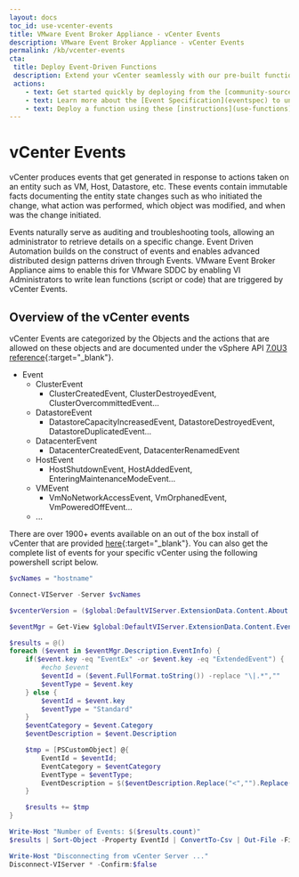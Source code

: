 ```yaml
---
layout: docs
toc_id: use-vcenter-events
title: VMware Event Broker Appliance - vCenter Events
description: VMware Event Broker Appliance - vCenter Events
permalink: /kb/vcenter-events
cta:
 title: Deploy Event-Driven Functions
 description: Extend your vCenter seamlessly with our pre-built functions
 actions:
    - text: Get started quickly by deploying from the [community-sourced, pre-built functions](/examples)
    - text: Learn more about the [Event Specification](eventspec) to understand how the events are sent to the Functions
    - text: Deploy a function using these [instructions](use-functions) and learn how to [write your own function](contribute-functions).
---
```


# vCenter Events

vCenter produces events that get generated in response to actions taken on an entity such as VM, Host, Datastore, etc. These events contain immutable facts documenting the entity state changes such as who initiated the change, what action was performed, which object was modified, and when was the change initiated.

Events naturally serve as auditing and troubleshooting tools, allowing an administrator to retrieve details on a specific change. Event Driven Automation builds on the construct of events and enables advanced distributed design patterns driven through Events. VMware Event Broker Appliance aims to enable this for VMware SDDC by enabling VI Administrators to write lean functions (script or code) that are triggered by vCenter Events.

## Overview of the vCenter events

vCenter Events are categorized by the Objects and the actions that are allowed on these objects and are documented under the vSphere API [7.0U3 reference](https://vdc-download.vmware.com/vmwb-repository/dcr-public/bf660c0a-f060-46e8-a94d-4b5e6ffc77ad/208bc706-e281-49b6-a0ce-b402ec19ef82/SDK/vsphere-ws/docs/ReferenceGuide/vim.event.Event.html){:target="_blank"}.

* Event
  * ClusterEvent
    * ClusterCreatedEvent, ClusterDestroyedEvent, ClusterOvercommittedEvent...
  * DatastoreEvent
    * DatastoreCapacityIncreasedEvent, DatastoreDestroyedEvent, DatastoreDuplicatedEvent...
  * DatacenterEvent
    * DatacenterCreatedEvent, DatacenterRenamedEvent
  * HostEvent
    * HostShutdownEvent, HostAddedEvent, EnteringMaintenanceModeEvent...
  * VMEvent
    * VmNoNetworkAccessEvent, VmOrphanedEvent, VmPoweredOffEvent...
  * ...

There are over 1900+ events available on an out of the box install of vCenter that are provided [here](https://github.com/lamw/vcenter-event-mapping/){:target="_blank"}. You can also get the complete list of events for your specific vCenter using the following powershell script below.

```powershell
$vcNames = "hostname"

Connect-VIServer -Server $vcNames

$vcenterVersion = ($global:DefaultVIServer.ExtensionData.Content.About.ApiVersion)

$eventMgr = Get-View $global:DefaultVIServer.ExtensionData.Content.EventManager

$results = @()
foreach ($event in $eventMgr.Description.EventInfo) {
    if($event.key -eq "EventEx" -or $event.key -eq "ExtendedEvent") {
        #echo $event
        $eventId = ($event.FullFormat.toString()) -replace "\|.*",""
        $eventType = $event.key
    } else {
        $eventId = $event.key
        $eventType = "Standard"
    }
    $eventCategory = $event.Category
    $eventDescription = $event.Description

    $tmp = [PSCustomObject] @{
        EventId = $eventId;
        EventCategory = $eventCategory
        EventType = $eventType;
        EventDescription = $($eventDescription.Replace("<","").Replace(">",""));
    }

    $results += $tmp
}

Write-Host "Number of Events: $($results.count)"
$results | Sort-Object -Property EventId | ConvertTo-Csv | Out-File -FilePath vcenter-$vcenterVersion-events.csv

Write-Host "Disconnecting from vCenter Server ..."
Disconnect-VIServer * -Confirm:$false
```
